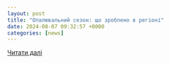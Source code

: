 ```yaml
---
layout: post
title: "Опалювальний сезон: що зроблено в регіоні"
date: 2024-08-07 09:32:57 +0000
categories: [news]
---
```


[Читати далі](https://vesti.dp.ua/subventsiyi-ta-modulni-kotelni-yak-dnipropetrovshhyna-gotuyetsya-do-opalyuvalnogo-sezonu/)
